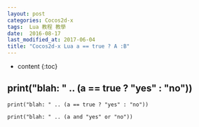 ```yaml
---
layout: post
categories: Cocos2d-x
tags:  Lua 教程 教學 
date:  2016-08-17
last_modified_at: 2017-06-04
title: "Cocos2d-x Lua a == true ? A :B"
---
```

<!--                Title 的建議最大長度                   -->

* content
{:toc}


## print("blah: " .. (a == true ? "yes" : "no"))
```
print("blah: " .. (a == true ? "yes" : "no"))

print("blah: " .. (a and "yes" or "no"))
```